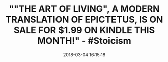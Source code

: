 ---
title: >-
  ""THE ART OF LIVING", A MODERN TRANSLATION OF EPICTETUS, IS ON SALE FOR $1.99
  ON KINDLE THIS MONTH!" - #Stoicism
name: >-
  The Art of Living: The Classical Mannual on Virtue, Happiness, and
  Effectiveness
date: '2018-03-04 16:15:18'
buy_now: >-
  https://www.amazon.com/Art-Living-Classical-Happiness-Effectiveness-ebook/dp/B00AHC9PZW?SubscriptionId=AKIAIA5RBQIWQVTCUEUQ&tag=coldcutdeals-20&linkCode=xm2&camp=2025&creative=165953&creativeASIN=B00AHC9PZW
description_markdown: >-
  The Art of Living: The Classical Mannual on Virtue, Happiness, and
  Effectiveness

   
tweet_id_str: '970331862525767680'
price: ''
you_save: ''
asin: B00AHC9PZW
image: 'https://images-na.ssl-images-amazon.com/images/I/41r8IwTJ39L.jpg'

---